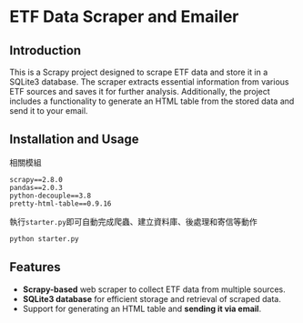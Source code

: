 # ETF Data Scraper and Emailer


## Introduction
This is a Scrapy project designed to scrape ETF data and store it in a SQLite3 database. 
The scraper extracts essential information from various ETF sources and saves it for further analysis. 
Additionally, the project includes a functionality to generate an HTML table from the stored data and send it to your email.


## Installation and Usage

相關模組
```
scrapy==2.8.0
pandas==2.0.3
python-decouple==3.8
pretty-html-table==0.9.16
```

執行`starter.py`即可自動完成爬蟲、建立資料庫、後處理和寄信等動作
```python
python starter.py
```

## Features
* **Scrapy-based** web scraper to collect ETF data from multiple sources.
* **SQLite3 database** for efficient storage and retrieval of scraped data.
* Support for generating an HTML table and **sending it via email**.

